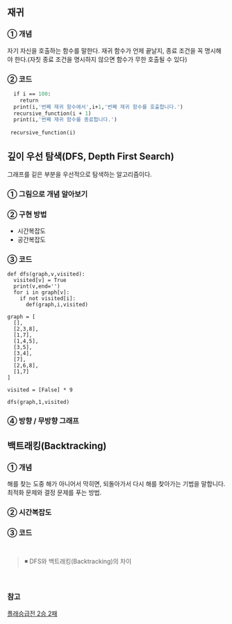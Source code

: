 ## 재귀

### ① 개념
자기 자신을 호출하는 함수를 말한다.
재귀 함수가 언제 끝날지, 종료 조건을 꼭 명시해야 한다.(자칫 종료 조건을 명시하지 않으면 함수가 무한 호출될 수 있다)
### ② 코드
```def recursive_function(i):
  if i == 100: 
    return 
  print(i,'번째 재귀 함수에서',i+1,'번째 재귀 함수를 호출합니다.')
  recursive_function(i + 1)
  print(i,'번째 재귀 함수를 종료합니다.')
  
 recursive_function(i)
```

##  깊이 우선 탐색(DFS, Depth First Search)
그래프를 깉은 부분을 우선적으로 탐색하는 알고리즘이다.
### ① 그림으로 개념 알아보기
### ② 구현 방법
- 시간복잡도
- 공간복잡도

### ③ 코드
```
def dfs(graph,v,visited):
  visited[v] = True
  print(v,end='')
  for i in graph[v]:
    if not visited[i]:
      def(graph,i,visited)
      
graph = [
  [],
  [2,3,8],
  [1,7],
  [1,4,5],
  [3,5],
  [3,4],
  [7],
  [2,6,8],
  [1,7]
]

visited = [False] * 9

dfs(graph,1,visited)

```
### ④ 방향 / 무방향 그래프


##  백트래킹(Backtracking)
### ① 개념
해를 찾는 도중 해가 아니어서 막히면, 되돌아가서 다시 해를 찾아가는 기법을 말합니다. 최적화 문제와 결정 문제를 푸는 방법.
### ② 시간복잡도

### ③ 코드
```


```
> ◾ DFS와 백트래킹(Backtracking)의 차이


</br>

### 참고
[플래승급전 2승 2패](https://github.com/Newon-universe/Algorithm_study)
